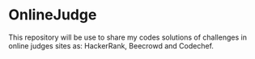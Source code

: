 # OnlineJudge
This repository will be use to share my codes solutions of challenges in online judges sites as: HackerRank, Beecrowd and Codechef.
